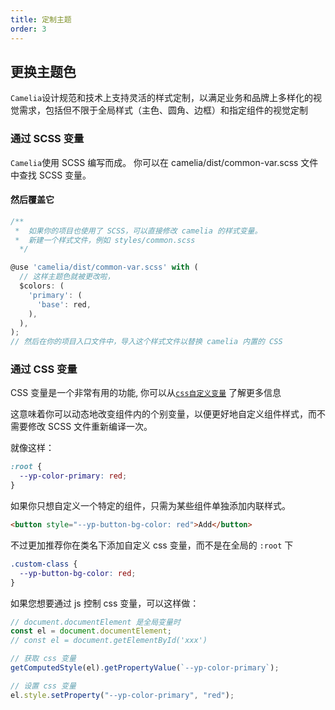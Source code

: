 ```yaml
---
title: 定制主题
order: 3
---
```


## 更换主题色

`Camelia`设计规范和技术上支持灵活的样式定制，以满足业务和品牌上多样化的视觉需求，包括但不限于全局样式（主色、圆角、边框）和指定组件的视觉定制

### 通过 SCSS 变量

`Camelia`使用 SCSS 编写而成。 你可以在 camelia/dist/common-var.scss 文件中查找 SCSS 变量。

#### 然后覆盖它

```typescript
/**
 *  如果你的项目也使用了 SCSS，可以直接修改 camelia 的样式变量。
 *  新建一个样式文件，例如 styles/common.scss
  */

@use 'camelia/dist/common-var.scss' with (
  // 这样主题色就被更改啦，
  $colors: (
    'primary': (
      'base': red,
    ),
  ),
);
// 然后在你的项目入口文件中，导入这个样式文件以替换 camelia 内置的 CSS
```

### 通过 CSS 变量

CSS 变量是一个非常有用的功能, 你可以从[`css自定义变量`](https://developer.mozilla.org/en-US/docs/Web/CSS/Using_CSS_custom_properties)
了解更多信息

这意味着你可以动态地改变组件内的个别变量，以便更好地自定义组件样式，而不需要修改 SCSS 文件重新编译一次。

就像这样：

```css
:root {
  --yp-color-primary: red;
}
```

如果你只想自定义一个特定的组件，只需为某些组件单独添加内联样式。

```html
<button style="--yp-button-bg-color: red">Add</button>
```

不过更加推荐你在类名下添加自定义 css 变量，而不是在全局的 `:root` 下

```css
.custom-class {
  --yp-button-bg-color: red;
}
```

如果您想要通过 js 控制 css 变量，可以这样做：

```ts
// document.documentElement 是全局变量时
const el = document.documentElement;
// const el = document.getElementById('xxx')

// 获取 css 变量
getComputedStyle(el).getPropertyValue(`--yp-color-primary`);

// 设置 css 变量
el.style.setProperty("--yp-color-primary", "red");
```
